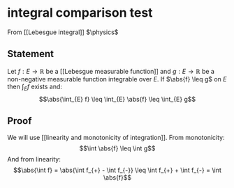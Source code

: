 # integral comparison test
From [[Lebesgue integral]]
$\physics$
## Statement
Let $f: E \to \mathbb{R}$ be a [[Lebesgue measurable function]] and $g: E \to \mathbb{R}$ be a non-negative measurable function integrable over $E$. If $\abs{f} \leq g$ on $E$ then $\int_{E} f$ exists and:
$$\abs{\int_{E} f} \leq \int_{E} \abs{f} \leq \int_{E} g$$

## Proof
We will use [[linearity and monotonicity of integration]].
From monotonicity: 
$$\int \abs{f} \leq \int g$$
And from linearity:
$$\abs{\int f} = \abs{\int f_{+} - \int f_{-}} \leq \int f_{+} + \int f_{-} = \int \abs{f}$$

